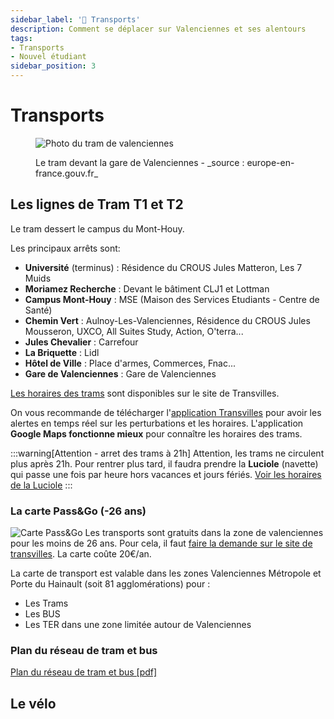 ```yaml
---
sidebar_label: '🚆 Transports'
description: Comment se déplacer sur Valenciennes et ses alentours
tags:
- Transports
- Nouvel étudiant
sidebar_position: 3
---
```

# Transports
<figure>

![Photo du tram de valenciennes](/img/valenciennes/tram.jpg)
<figcaption>Le tram devant la gare de Valenciennes - _source : europe-en-france.gouv.fr_ </figcaption>
</figure>


## Les lignes de Tram T1 et T2
Le tram dessert le campus du Mont-Houy. 

Les principaux arrêts sont:
- **Université** (terminus) : Résidence du CROUS Jules Matteron, Les 7 Muids
- **Moriamez Recherche** : Devant le bâtiment CLJ1 et Lottman
- **Campus Mont-Houy** : MSE (Maison des Services Etudiants - Centre de Santé)
- **Chemin Vert** : Aulnoy-Les-Valenciennes, Résidence du CROUS Jules Mousseron, UXCO, All Suites Study, Action, O'terra...
- **Jules Chevalier** : Carrefour
- **La Briquette** : Lidl
- **Hôtel de Ville** : Place d'armes, Commerces, Fnac...
- **Gare de Valenciennes** : Gare de Valenciennes
  


[Les horaires des trams](https://www.transvilles.com/les-horaires-de-la-rentree-2023/) sont disponibles sur le site de Transvilles.

On vous recommande de télécharger l'[application Transvilles](https://www.transvilles.com/lapplication-temps-reel/) pour avoir les alertes en temps réel sur les perturbations et les horaires. L'application **Google Maps fonctionne mieux** pour connaître les horaires des trams.

:::warning[Attention - arret des trams à 21h]
Attention, les trams ne circulent plus après 21h. Pour rentrer plus tard, il faudra prendre la **Luciole** (navette) qui passe une fois par heure hors vacances et jours fériés. [Voir les horaires de la Luciole](https://storage.googleapis.com/is-wp-14-prod/uploads-prod/2023/07/Ligne_Luciole_0923.pdf)
:::

### La carte Pass&Go (-26 ans)

![Carte Pass&Go](/img/valenciennes/bandeau-passandgo.jpg)
Les transports sont gratuits dans la zone de valenciennes pour les moins de 26 ans. Pour cela, il faut [faire la demande sur le site de transvilles](https://www.transvilles.com/votre-abonnement-passgo/). La carte coûte 20€/an.

La carte de transport est valable dans les zones Valenciennes Métropole et Porte du Hainault (soit 81 agglomérations) pour :
- Les Trams
- Les BUS
- Les TER dans une zone limitée autour de Valenciennes

### Plan du réseau de tram et bus
[Plan du réseau de tram et bus [pdf]](https://storage.googleapis.com/is-wp-14-preprod/uploads-preprod/2023/03/Plan-reseau0323.pdf)

## Le vélo


